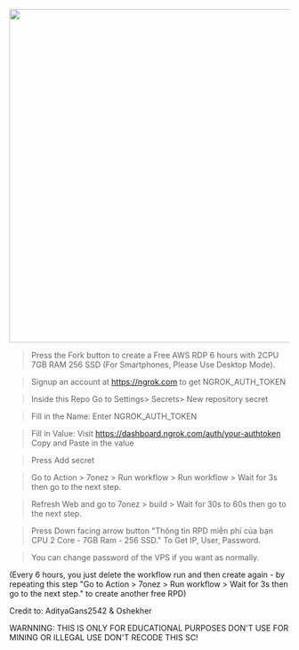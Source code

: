 <img src="https://github.com/AdityaGans2542/AdityaRDP/blob/main/wallpaper.png" width=900 height="600" align="center">

> Press the Fork button to create a Free AWS RDP 6 hours with 2CPU 7GB RAM 256 SSD (For Smartphones, Please Use Desktop Mode).

> Signup an account at https://ngrok.com to get NGROK_AUTH_TOKEN

> Inside this Repo Go to Settings> Secrets> New repository secret

> Fill in the Name: Enter NGROK_AUTH_TOKEN

> Fill in Value: Visit https://dashboard.ngrok.com/auth/your-authtoken Copy and Paste in the value

> Press Add secret 

> Go to Action >  7onez > Run workflow > Run workflow > Wait for 3s then go to the next step.

> Refresh Web and go to  7onez > build > Wait for 30s to 60s then go to the next step.

> Press Down facing arrow button "Thông tin RPD miễn phí của bạn CPU 2 Core - 7GB Ram - 256 SSD." To Get IP, User, Password.
 
> You can change password of the VPS if you want as normally.

(Every 6 hours, you just delete the workflow run and then create again - by repeating this step "Go to Action >  7onez > Run workflow > Wait for 3s then go to the next step." to create another free RPD)

Credit to: AdityaGans2542 & Oshekher

WARNNING: 
THIS IS ONLY FOR EDUCATIONAL PURPOSES
DON'T USE FOR MINING OR ILLEGAL USE
DON'T RECODE THIS SC!
